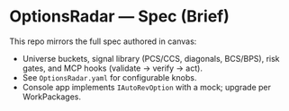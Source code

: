 # OptionsRadar — Spec (Brief)
This repo mirrors the full spec authored in canvas:
- Universe buckets, signal library (PCS/CCS, diagonals, BCS/BPS), risk gates, and MCP hooks (validate → verify → act).
- See `OptionsRadar.yaml` for configurable knobs.
- Console app implements `IAutoRevOption` with a mock; upgrade per WorkPackages.